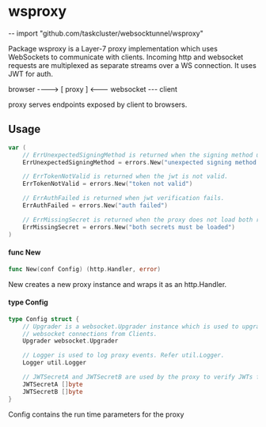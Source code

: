 # wsproxy
--
    import "github.com/taskcluster/websocktunnel/wsproxy"

Package wsproxy is a Layer-7 proxy implementation which uses WebSockets to
communicate with clients. Incoming http and websocket requests are multiplexed
as separate streams over a WS connection. It uses JWT for auth.

browser ----> [ proxy ] <--- websocket --- client

proxy serves endpoints exposed by client to browsers.

## Usage

```go
var (
	// ErrUnexpectedSigningMethod is returned when the signing method used by the given JWT is not HMAC.
	ErrUnexpectedSigningMethod = errors.New("unexpected signing method on jwt")

	// ErrTokenNotValid is returned when the jwt is not valid.
	ErrTokenNotValid = errors.New("token not valid")

	// ErrAuthFailed is returned when jwt verification fails.
	ErrAuthFailed = errors.New("auth failed")

	// ErrMissingSecret is returned when the proxy does not load both required secrets.
	ErrMissingSecret = errors.New("both secrets must be loaded")
)
```

#### func  New

```go
func New(conf Config) (http.Handler, error)
```
New creates a new proxy instance and wraps it as an http.Handler.

#### type Config

```go
type Config struct {
	// Upgrader is a websocket.Upgrader instance which is used to upgrade incoming
	// websocket connections from Clients.
	Upgrader websocket.Upgrader

	// Logger is used to log proxy events. Refer util.Logger.
	Logger util.Logger

	// JWTSecretA and JWTSecretB are used by the proxy to verify JWTs from Clients.
	JWTSecretA []byte
	JWTSecretB []byte
}
```

Config contains the run time parameters for the proxy
